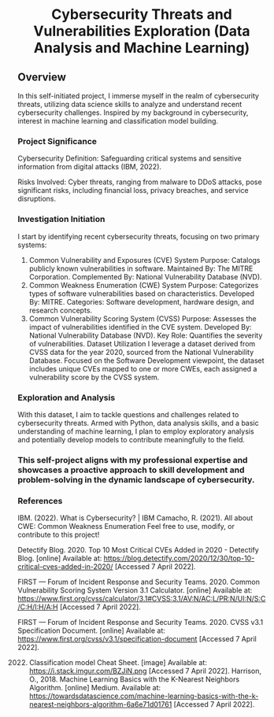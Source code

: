 <h1 align='center'> Cybersecurity Threats and Vulnerabilities Exploration (Data Analysis and Machine Learning) </h1>

## Overview
In this self-initiated project, I immerse myself in the realm of cybersecurity threats, utilizing data science skills to analyze and understand recent cybersecurity challenges. Inspired by my background in cybersecurity, interest in machine learning and classification model building.

### Project Significance
Cybersecurity Definition: Safeguarding critical systems and sensitive information from digital attacks (IBM, 2022).

Risks Involved: Cyber threats, ranging from malware to DDoS attacks, pose significant risks, including financial loss, privacy breaches, and service disruptions.

### Investigation Initiation
I start by identifying recent cybersecurity threats, focusing on two primary systems:

1. Common Vulnerability and Exposures (CVE) System
Purpose: Catalogs publicly known vulnerabilities in software.
Maintained By: The MITRE Corporation.
Complemented By: National Vulnerability Database (NVD).
2. Common Weakness Enumeration (CWE) System
Purpose: Categorizes types of software vulnerabilities based on characteristics.
Developed By: MITRE.
Categories: Software development, hardware design, and research concepts.
3. Common Vulnerability Scoring System (CVSS)
Purpose: Assesses the impact of vulnerabilities identified in the CVE system.
Developed By: National Vulnerability Database (NVD).
Key Role: Quantifies the severity of vulnerabilities.
Dataset Utilization
I leverage a dataset derived from CVSS data for the year 2020, sourced from the National Vulnerability Database. Focused on the Software Development viewpoint, the dataset includes unique CVEs mapped to one or more CWEs, each assigned a vulnerability score by the CVSS system.

### Exploration and Analysis
With this dataset, I aim to tackle questions and challenges related to cybersecurity threats. Armed with Python, data analysis skills, and a basic understanding of machine learning, I plan to employ exploratory analysis and potentially develop models to contribute meaningfully to the field.

### This self-project aligns with my professional expertise and showcases a proactive approach to skill development and problem-solving in the dynamic landscape of cybersecurity.

### References
IBM. (2022). What is Cybersecurity? | IBM
Camacho, R. (2021). All about CWE: Common Weakness Enumeration
Feel free to use, modify, or contribute to this project!

Detectify Blog. 2020. Top 10 Most Critical CVEs Added in 2020 - Detectify Blog. [online] Available at: <https://blog.detectify.com/2020/12/30/top-10-critical-cves-added-in-2020/> [Accessed 7 April 2022].

FIRST — Forum of Incident Response and Security Teams. 2020. Common Vulnerability Scoring System Version 3.1 Calculator. [online] Available at: <https://www.first.org/cvss/calculator/3.1#CVSS:3.1/AV:N/AC:L/PR:N/UI:N/S:C/C:H/I:H/A:H> [Accessed 7 April 2022].

FIRST — Forum of Incident Response and Security Teams. 2020. CVSS v3.1 Specification Document. [online] Available at: <https://www.first.org/cvss/v3.1/specification-document> [Accessed 7 April 2022].

2022. Classification model Cheat Sheet. [image] Available at: <https://i.stack.imgur.com/BZJiN.png> [Accessed 7 April 2022].
Harrison, O., 2018. Machine Learning Basics with the K-Nearest Neighbors Algorithm. [online] Medium. Available at: <https://towardsdatascience.com/machine-learning-basics-with-the-k-nearest-neighbors-algorithm-6a6e71d01761> [Accessed 7 April 2022].
